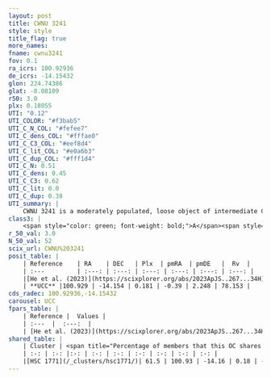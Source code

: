 ```yaml
---
layout: post
title: CWNU 3241
style: style
title_flag: true
more_names: 
fname: cwnu3241
fov: 0.1
ra_icrs: 100.92936
de_icrs: -14.15432
glon: 224.74386
glat: -8.08109
r50: 3.0
plx: 0.18055
UTI: "0.12"
UTI_COLOR: "#f3bab5"
UTI_C_N_COL: "#fefee7"
UTI_C_dens_COL: "#fffae0"
UTI_C_C3_COL: "#eef8d4"
UTI_C_lit_COL: "#e0a6b3"
UTI_C_dup_COL: "#fff1d4"
UTI_C_N: 0.51
UTI_C_dens: 0.45
UTI_C_C3: 0.62
UTI_C_lit: 0.0
UTI_C_dup: 0.38
UTI_summary: |
    CWNU 3241 is a moderately populated, loose object of intermediate C3 quality. It was recently reported in the literature.<br><br><span style="color: #99180f; font-weight: bold;">Warning: </span>This is possibly a duplicated object, which shares a significant percentage of members with at least one previously reported entry.
class3: |
    <span style="color: green; font-weight: bold;">A</span><span style="color: red; font-weight: bold;">C</span>
r_50_val: 3.0
N_50_val: 52
scix_url: CWNU%203241
posit_table: |
    | Reference    | RA    | DEC   | Plx  | pmRA  | pmDE   |  Rv  |
    | :---         | :---: | :---: | :---: | :---: | :---: | :---: |
    |[He et al. (2023)](https://scixplorer.org/abs/2023ApJS..267...34H) | 100.924 | -14.156 | 0.181 | -0.393 | 2.256 | 77.22 |
    | **UCC** |100.929 | -14.154 | 0.181 | -0.39 | 2.248 | 78.153 | 
cds_radec: 100.92936,-14.15432
carousel: UCC
fpars_table: |
    | Reference |  Values |
    | :---  |  :---:  |
    | [He et al. (2023)](https://scixplorer.org/abs/2023ApJS..267...34H) | `A0=1.4, m-M=13.55, logA=8.7` |
shared_table: |
    | Cluster | <span title="Percentage of members that this OC shares with the ones listed">%</span>   | RA   | DEC   | Plx   | pmRA  | pmDE  | Rv | UTI |
    | :-: | :-: |:-: | :-: | :-: | :-: | :-: | :-: | :-: |
    |[HSC 1771](/_clusters/hsc1771/)| 61.5 | 100.93 | -14.16 | 0.18 | -0.38 | 2.25 | 77.22 |0.44 |
---
```

